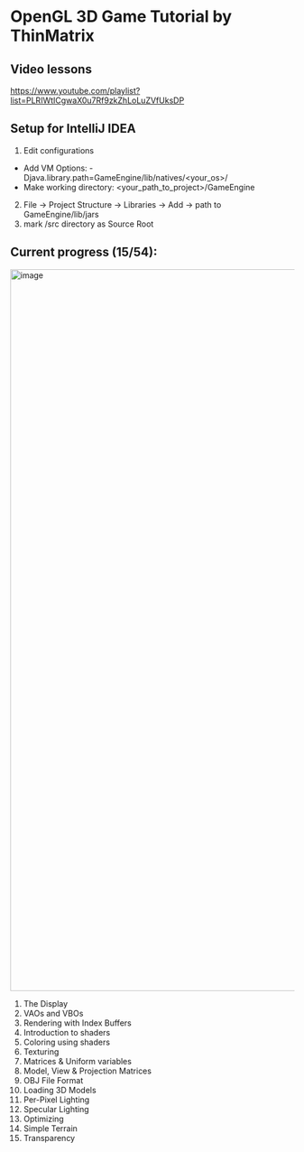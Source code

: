# OpenGL 3D Game Tutorial by ThinMatrix

## Video lessons
https://www.youtube.com/playlist?list=PLRIWtICgwaX0u7Rf9zkZhLoLuZVfUksDP

## Setup for IntelliJ IDEA
1. Edit configurations 
- Add VM Options: -Djava.library.path=GameEngine/lib/natives/<your_os>/
- Make working directory: <your_path_to_project>/GameEngine
2. File -> Project Structure -> Libraries -> Add -> path to GameEngine/lib/jars
3. mark /src directory as Source Root


## Current progress (15/54):
<img width="1279" alt="image" src="https://user-images.githubusercontent.com/11900227/175820273-ac80e1d5-f08c-40cf-9d4a-0c7405d2be34.png">

1. The Display
2. VAOs and VBOs
3. Rendering with Index Buffers
4. Introduction to shaders
5. Coloring using shaders
6. Texturing
7. Matrices & Uniform variables
8. Model, View & Projection Matrices
9. OBJ File Format
10. Loading 3D Models
11. Per-Pixel Lighting
12. Specular Lighting
13. Optimizing
14. Simple Terrain
15. Transparency

